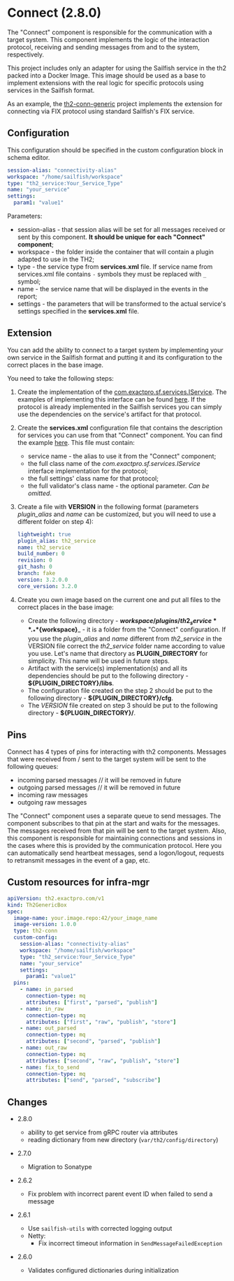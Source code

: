 # Connect (2.8.0)

The "Connect" component is responsible for the communication with a target system.
This component implements the logic of the interaction protocol, receiving and sending messages from and to the system, respectively.

This project includes only an adapter for using the Sailfish service in the th2 packed into a Docker Image.
This image should be used as a base to implement extensions with the real logic for specific protocols using services in the Sailfish format.

As an example, the [th2-conn-generic](https://github.com/th2-net/th2-conn-generic) project implements the extension for connecting via FIX protocol using standard Sailfish's FIX service.

## Configuration

This configuration should be specified in the custom configuration block in schema editor.

```yaml
session-alias: "connectivity-alias"
workspace: "/home/sailfish/workspace"
type: "th2_service:Your_Service_Type"
name: "your_service"
settings:
  param1: "value1"
```

Parameters:
+ session-alias - that session alias will be set for all messages received or sent by this component. **It should be unique for each "Connect" component**;
+ workspace - the folder inside the container that will contain a plugin adapted to use in the TH2;
+ type - the service type from **services.xml** file. If service name from services.xml file contains `-` symbols they must be replaced with `_` symbol;
+ name - the service name that will be displayed in the events in the report;
+ settings - the parameters that will be transformed to the actual service's settings specified in the **services.xml** file.

## Extension

You can add the ability to connect to a target system by implementing your own service in the Sailfish format and putting it and its configuration to the correct places in the base image.

You need to take the following steps:

1. Create the implementation of the [com.exactpro.sf.services.IService](https://github.com/exactpro/sailfish-core/blob/master/BackEnd/Core/sailfish-core/src/main/java/com/exactpro/sf/services/IService.java).
The examples of implementing this interface can be found [here](https://github.com/exactpro/sailfish-core/tree/master/BackEnd/Service).
If the protocol is already implemented in the Sailfish services you can simply use the dependencies on the service's artifact for that protocol.

2. Create the **services.xml** configuration file that contains the description for services you can use from that "Connect" component.
You can find the example [here](https://github.com/th2-net/th2-conn-generic/blob/master/conn-fix/src/main/plugin/cfg/services.xml).
This file must contain:
    + service name - the alias to use it from the "Connect" component;
    + the full class name of the _com.exactpro.sf.services.IService_ interface implementation for the protocol;
    + the full settings' class name for that protocol;
    + the full validator's class name - the optional parameter. _Can be omitted_.

3. Create a file with **VERSION** in the following format (parameters _plugin_alias_ and _name_ can be customized, but you will need to use a different folder on step 4):
    ```yaml
    lightweight: true
    plugin_alias: th2_service
    name: th2_service
    build_number: 0
    revision: 0
    git_hash: 0
    branch: fake
    version: 3.2.0.0
    core_version: 3.2.0
    ```
4. Create you own image based on the current one and put all files to the correct places in the base image:
    + Create the following directory - **${workspace}/plugins/th2_service**.
    _**${workspace}**_ - it is a folder from the "Connect" configuration.
    If you use the _plugin_alias_ and _name_ different from _th2_service_ in the VERSION file correct the _th2_service_ folder name according to value you use.
    Let's name that directory as **PLUGIN_DIRECTORY** for simplicity. This name will be used in future steps.
    + Artifact with the service(s) implementation(s) and all its dependencies should be put to the following directory - **${PLUGIN_DIRECTORY}/libs**.
    + The configuration file created on the step 2 should be put to the following directory - **${PLUGIN_DIRECTORY}/cfg**.
    + The _VERSION_ file created on step 3 should be put to the following directory - **${PLUGIN_DIRECTORY}/**.

## Pins

Connect has 4 types of pins for interacting with th2 components. Messages that were received from / sent to the target system will be sent to the following queues:

- incoming parsed messages // it will be removed in future
- outgoing parsed messages // it will be removed in future
- incoming raw messages
- outgoing raw messages

The "Connect" component uses a separate queue to send messages. The component subscribes to that pin at the start and waits for the messages.
The messages received from that pin will be sent to the target system.
Also, this component is responsible for maintaining connections and sessions in the cases where this is provided by the communication protocol.
Here you can automatically send heartbeat messages, send a logon/logout, requests to retransmit messages in the event of a gap, etc.

## Custom resources for infra-mgr

```yaml
apiVersion: th2.exactpro.com/v1
kind: Th2GenericBox
spec:
  image-name: your.image.repo:42/your_image_name
  image-version: 1.0.0
  type: th2-conn
  custom-config:
    session-alias: "connectivity-alias"
    workspace: "/home/sailfish/workspace"
    type: "th2_service:Your_Service_Type"
    name: "your_service"
    settings:
      param1: "value1"
  pins:
    - name: in_parsed
      connection-type: mq
      attributes: ["first", "parsed", "publish"]
    - name: in_raw
      connection-type: mq
      attributes: ["first", "raw", "publish", "store"]
    - name: out_parsed
      connection-type: mq
      attributes: ["second", "parsed", "publish"]
    - name: out_raw
      connection-type: mq
      attributes: ["second", "raw", "publish", "store"]
    - name: fix_to_send
      connection-type: mq
      attributes: ["send", "parsed", "subscribe"]
```

## Changes

+ 2.8.0
    + ability to get service from gRPC router via attributes
    + reading dictionary from new directory (`var/th2/config/directory`)

+ 2.7.0
    + Migration to Sonatype

+ 2.6.2
    + Fix problem with incorrect parent event ID when failed to send a message

+ 2.6.1
    + Use `sailfish-utils` with corrected logging output
    + Netty:
        + Fix incorrect timeout information in `SendMessageFailedException`

+ 2.6.0
    + Validates configured dictionaries during initialization